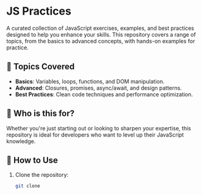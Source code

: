 # JS Practices  

A curated collection of JavaScript exercises, examples, and best practices designed to help you enhance your skills. This repository covers a range of topics, from the basics to advanced concepts, with hands-on examples for practice.  

## 📂 Topics Covered  
- **Basics**: Variables, loops, functions, and DOM manipulation.  
- **Advanced**: Closures, promises, async/await, and design patterns.  
- **Best Practices**: Clean code techniques and performance optimization.  

## 🎯 Who is this for?  
Whether you're just starting out or looking to sharpen your expertise, this repository is ideal for developers who want to level up their JavaScript knowledge.  

## 🚀 How to Use  
1. Clone the repository:  
   ```bash
   git clone 
